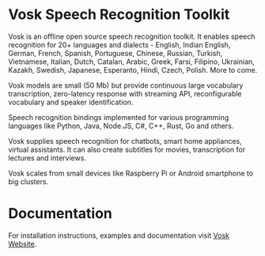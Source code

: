 # Vosk Speech Recognition Toolkit

Vosk is an offline open source speech recognition toolkit. It enables
speech recognition for 20+ languages and dialects - English, Indian
English, German, French, Spanish, Portuguese, Chinese, Russian, Turkish,
Vietnamese, Italian, Dutch, Catalan, Arabic, Greek, Farsi, Filipino,
Ukrainian, Kazakh, Swedish, Japanese, Esperanto, Hindi, Czech, Polish.
More to come.

Vosk models are small (50 Mb) but provide continuous large vocabulary
transcription, zero-latency response with streaming API, reconfigurable
vocabulary and speaker identification.

Speech recognition bindings implemented for various programming languages
like Python, Java, Node.JS, C#, C++, Rust, Go and others.

Vosk supplies speech recognition for chatbots, smart home appliances,
virtual assistants. It can also create subtitles for movies,
transcription for lectures and interviews.

Vosk scales from small devices like Raspberry Pi or Android smartphone to
big clusters.

# Documentation

For installation instructions, examples and documentation visit [Vosk
Website](https://alphacephei.com/vosk).
